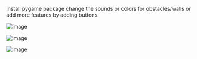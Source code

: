 install pygame package
change the sounds or colors for obstacles/walls or add more features by adding buttons.

![image](https://github.com/user-attachments/assets/ea9230ca-ccc2-4fd7-a007-d907a59713ba)

![image](https://github.com/user-attachments/assets/e400a503-a377-41ca-b22f-b6f9985d56a6)

![image](https://github.com/user-attachments/assets/7ab31161-2067-4a75-a8bb-72735f42d191)

